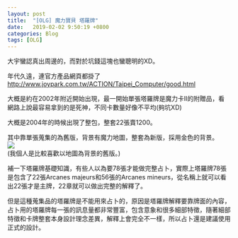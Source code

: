 ```yaml
---
layout: post
title:  "[OLG] 魔力寶貝 塔羅牌"
date:   2019-02-02 9:50:19 +0800
categories: Blog
tags: [OLG]
---
```



大宇蠻認真出周邊的，而對於坑錢這塊也蠻聰明的XD。

年代久遠，連官方產品網頁都掛了
http://www.joypark.com.tw/ACTION/Taipei_Computer/good.html

大概是約在2002年附近開始出現，最一開始單張塔羅牌是魔力卡II的附贈品，看網路上說最容易拿到的是死神，不同卡數量好像不平均(夠坑XD)

大概是2004年的時候出現了整包，整套22張賣1200。

其中靠單張蒐集的為舊版，背景有魔力地圖，整套為新版，採用金色的背景。  
![](/Images/Game/CrossGate/Tarot.jpg)  
(我個人是比較喜歡以地圖為背景的舊版。)


補一下塔羅牌基礎知識，有些人以為要78張才能做完整占卜，實際上塔羅牌78張是包含了22張Arcanes majeurs和56張的Arcanes mineurs，從名稱上就可以看出22張才是主牌，22章就可以做出完整的解釋了。

但是這種蒐集品的塔羅牌是不能用來占卜的，原因是塔羅牌解釋要靠牌面的內容， 占卜用的塔羅牌每一張的訊息量都非常豐富，包含意象和很多細部特徵，隨著細部特徵和卡牌整套本身設計理念差異，解釋上會完全不一樣，所以占卜還是建議使用正式的設計。